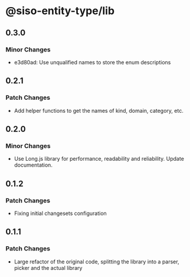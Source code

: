 # @siso-entity-type/lib

## 0.3.0

### Minor Changes

- e3d80ad: Use unqualified names to store the enum descriptions

## 0.2.1

### Patch Changes

- Add helper functions to get the names of kind, domain, category, etc.

## 0.2.0

### Minor Changes

- Use Long.js library for performance, readability and reliability. Update documentation.

## 0.1.2

### Patch Changes

- Fixing initial changesets configuration

## 0.1.1

### Patch Changes

- Large refactor of the original code, splitting the library into a parser, picker and the actual library
